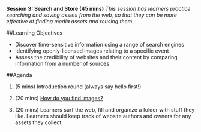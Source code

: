 **Session 3: Search and Store (45 mins)** *This session has learners practice searching and saving assets from the web, so that they can be more effective at finding media assets and reusing them.*

##Learning Objectives
* Discover time-sensitive information using a range of search engines
* Identifying openly-licensed images relating to a specific event
* Assess the credibility of websites and their content by comparing information from a number of sources

##Agenda
1. (5 mins) Introduction round (always say hello first!)

2. (20 mins) [How do you find images?](https://cogdog.makes.org/thimble/LTE4OTY5Mzk1MjA=/image-finding-discussion-activity)

3. (20 mins) Learners surf the web, fill and organize a folder with stuff they like. Learners should keep track of website authors and owners for any assets they collect.